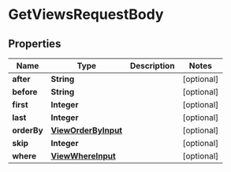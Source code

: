 

# GetViewsRequestBody


## Properties

Name | Type | Description | Notes
------------ | ------------- | ------------- | -------------
**after** | **String** |  |  [optional]
**before** | **String** |  |  [optional]
**first** | **Integer** |  |  [optional]
**last** | **Integer** |  |  [optional]
**orderBy** | [**ViewOrderByInput**](ViewOrderByInput.md) |  |  [optional]
**skip** | **Integer** |  |  [optional]
**where** | [**ViewWhereInput**](ViewWhereInput.md) |  |  [optional]



